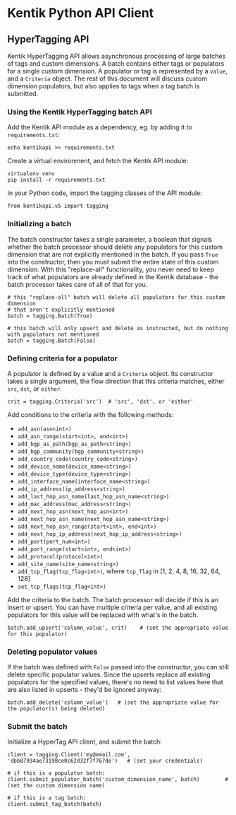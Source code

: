 Kentik Python API Client
========================

HyperTagging API
----------------

Kentik HyperTagging API allows asynchronous processing of large batches of tags and custom dimensions.
A batch contains either tags or populators for a single custom dimension. A populator or tag is represented
by a `value`, and a `Criteria` object. The rest of this document will discuss custom dimension populators,
but also applies to tags when a tag batch is submitted.


### Using the Kentik HyperTagging batch API

Add the Kentik API module as a dependency, eg. by adding it to `requirements.txt`:

    echo kentikapi >> requirements.txt

Create a virtual environment, and fetch the Kentik API module:

    virtualenv venv
    pip install -r requirements.txt

In your Python code, import the tagging classes of the API module:

    from kentikapi.v5 import tagging


### Initializing a batch

The batch constructor takes a single parameter, a boolean that signals whether the batch processor should
delete any populators for this custom dimension that are not explicitly mentioned in the batch. If you pass
`True` into the constructor, then you must submit the entire state of this custom dimension. With this
"replace-all" functionality, you never need to keep track of what populators are already defined in the Kentik
database - the batch processor takes care of all of that for you.

    # this "replace-all" batch will delete all populators for this custom dimension
    # that aren't explicitly mentioned
    batch = tagging.Batch(True)

    # this batch will only upsert and delete as instructed, but do nothing with populators not mentioned
    batch = tagging.Batch(False)


### Defining criteria for a populator

A populator is defined by a value and a `Criteria` object. Its constructor takes a single argument, the
flow direction that this criteria matches, either `src`, `dst`, or `either`.

    crit = tagging.Criteria('src')  # 'src', 'dst', or 'either'

Add conditions to the criteria with the following methods:

- `add_asn(asn<int>)`
- `add_asn_range(start<int>, end<int>)`
- `add_bgp_as_path(bgp_as_path<string>)`
- `add_bgp_community(bgp_community<string>)`
- `add_country_code(country_code<string>)`
- `add_device_name(device_name<string>)`
- `add_device_type(device_type<string>)`
- `add_interface_name(interface_name<string>)`
- `add_ip_address(ip_address<string>)`
- `add_last_hop_asn_name(last_hop_asn_name<string>)`
- `add_mac_address(mac_address<string>)`
- `add_next_hop_asn(next_hop_asn<int>)`
- `add_next_hop_asn_name(next_hop_asn_name<string>)`
- `add_next_hop_asn_range(start<int>, end<int>)`
- `add_next_hop_ip_address(next_hop_ip_address<string>)`
- `add_port(port_num<int>)`
- `add_port_range(start<int>, end<int>)`
- `add_protocol(protocol<int>)`
- `add_site_name(site_name<string>)`
- `add_tcp_flag(tcp_flag<int>)`, where `tcp_flag` in [1, 2, 4, 8, 16, 32, 64, 128]
- `set_tcp_flags(tcp_flag<int>)`

Add the criteria to the batch. The batch processor will decide if this is an insert or upsert. You can have multiple
criteria per value, and all existing populators for this value will be replaced with what's in the batch.

    batch.add_upsert('column_value', crit)    # (set the appropriate value for this populator)


### Deleting populator values

If the batch was defined with `False` passed into the constructor, you can still delete specific populator values.
Since the upserts replace all existing populators for the specified values, there's no need to list values here
that are also listed in upserts - they'd be ignored anyway:

    batch.add_delete('column_value')   # (set the appropriate value for the populator(s) being deleted)


### Submit the batch

Initialize a HyperTag API client, and submit the batch:

    client = tagging.Client('my@email.com', 'dbb87934ae73198ce0c62d32f7f767de')   # (set your credentials)

    # if this is a populator batch:
    client.submit_populator_batch('custom_dimension_name', batch)        # (set the custom dimension name)

    # if this is a tag batch:
    client.submit_tag_batch(batch)

